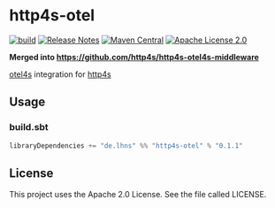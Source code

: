 # http4s-otel

[![build](https://github.com/lhns/http4s-otel/actions/workflows/build.yml/badge.svg)](https://github.com/lhns/http4s-otel/actions/workflows/build.yml)
[![Release Notes](https://img.shields.io/github/release/lhns/http4s-otel.svg?maxAge=3600)](https://github.com/lhns/http4s-otel/releases/latest)
[![Maven Central](https://img.shields.io/maven-central/v/de.lhns/http4s-otel_2.13)](https://search.maven.org/artifact/de.lhns/http4s-otel_2.13)
[![Apache License 2.0](https://img.shields.io/github/license/lhns/http4s-otel.svg?maxAge=3600)](https://www.apache.org/licenses/LICENSE-2.0)

**Merged into https://github.com/http4s/http4s-otel4s-middleware**

[otel4s](https://github.com/typelevel/otel4s) integration for [http4s](https://github.com/http4s/http4s)

## Usage

### build.sbt

```sbt
libraryDependencies += "de.lhns" %% "http4s-otel" % "0.1.1"
```

## License

This project uses the Apache 2.0 License. See the file called LICENSE.
